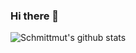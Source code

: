 ### Hi there 👋

<!--
**Schmittmuthelm/Schmittmuthelm** is a ✨ _special_ ✨ repository because its `README.md` (this file) appears on your GitHub profile.

Here are some ideas to get you started:

- 🔭 I’m currently working on ...
- 🌱 I’m currently learning ...
- 👯 I’m looking to collaborate on ...
- 🤔 I’m looking for help with ...
- 💬 Ask me about ...
- 📫 How to reach me: ...
- 😄 Pronouns: ...
- ⚡ Fun fact: ...
-->

![Schmittmut's github stats](https://github-readme-stats.vercel.app/api?username=Schmittmuthelm&count_private=true&show_icons=true&theme=github_dark&bg_color=00000000&hide_border=true&hide_title=true&disable_animations=true)
